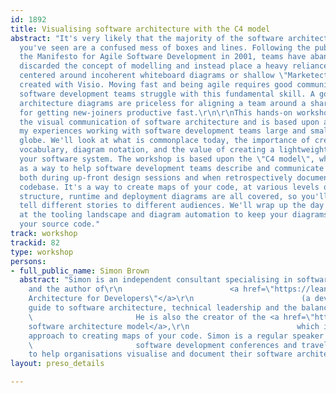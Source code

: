 ```yaml
---
id: 1892
title: Visualising software architecture with the C4 model
abstract: "It's very likely that the majority of the software architecture diagrams
  you've seen are a confused mess of boxes and lines. Following the publication of
  the Manifesto for Agile Software Development in 2001, teams have abandoned UML,
  discarded the concept of modelling and instead place a heavy reliance on conversations
  centered around incoherent whiteboard diagrams or shallow \"Marketecture\" diagrams
  created with Visio. Moving fast and being agile requires good communication, yet
  software development teams struggle with this fundamental skill. A good set of software
  architecture diagrams are priceless for aligning a team around a shared vision and
  for getting new-joiners productive fast.\r\n\r\nThis hands-on workshop explores
  the visual communication of software architecture and is based upon a decade of
  my experiences working with software development teams large and small across the
  globe. We'll look at what is commonplace today, the importance of creating a shared
  vocabulary, diagram notation, and the value of creating a lightweight model to describe
  your software system. The workshop is based upon the \"C4 model\", which I created
  as a way to help software development teams describe and communicate software architecture,
  both during up-front design sessions and when retrospectively documenting an existing
  codebase. It's a way to create maps of your code, at various levels of detail. Static
  structure, runtime and deployment diagrams are all covered, so you'll be able to
  tell different stories to different audiences. We'll wrap up the day by looking
  at the tooling landscape and diagram automation to keep your diagrams in sync with
  your source code."
track: workshop
trackid: 82
type: workshop
persons:
- full_public_name: Simon Brown
  abstract: "Simon is an independent consultant specialising in software architecture,
    and the author of\r\n                        <a href=\"https://leanpub.com/b/software-architecture\">\"Software
    Architecture for Developers\"</a>\r\n                        (a developer-friendly
    guide to software architecture, technical leadership and the balance with agility).\r\n
    \                       He is also the creator of the <a href=\"https://c4model.com\">C4
    software architecture model</a>,\r\n                        which is a simple
    approach to creating maps of your code. Simon is a regular speaker at international\r\n
    \                       software development conferences and travels the world
    to help organisations visualise and document their software architecture."
layout: preso_details

---
```

